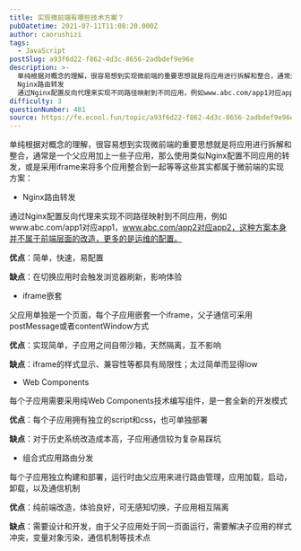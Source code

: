 ```yaml
---
title: 实现微前端有哪些技术方案？
pubDatetime: 2021-07-11T11:08:20.000Z
author: caorushizi
tags:
  - JavaScript
postSlug: a93f6d22-f862-4d3c-8656-2adbdef9e96e
description: >-
  单纯根据对概念的理解，很容易想到实现微前端的重要思想就是将应用进行拆解和整合，通常是一个父应用加上一些子应用，那么使用类似Nginx配置不同应用的转发，或是采用iframe来将多个应用整合到一起等等这些其实都属于微前端的实现方案：
  Nginx路由转发
  通过Nginx配置反向代理来实现不同路径映射到不同应用，例如www.abc.com/app1对应app1，www.abc.com/app2对应app
difficulty: 3
questionNumber: 481
source: https://fe.ecool.fun/topic/a93f6d22-f862-4d3c-8656-2adbdef9e96e
---
```


单纯根据对概念的理解，很容易想到实现微前端的重要思想就是将应用进行拆解和整合，通常是一个父应用加上一些子应用，那么使用类似Nginx配置不同应用的转发，或是采用iframe来将多个应用整合到一起等等这些其实都属于微前端的实现方案：

- Nginx路由转发

通过Nginx配置反向代理来实现不同路径映射到不同应用，例如www.abc.com/app1对应app1，www.abc.com/app2对应app2，这种方案本身并不属于前端层面的改造，更多的是运维的配置。

**优点**：简单，快速，易配置

**缺点**：在切换应用时会触发浏览器刷新，影响体验

- iframe嵌套

父应用单独是一个页面，每个子应用嵌套一个iframe，父子通信可采用postMessage或者contentWindow方式

**优点**：实现简单，子应用之间自带沙箱，天然隔离，互不影响

**缺点**：iframe的样式显示、兼容性等都具有局限性；太过简单而显得low

- Web Components

每个子应用需要采用纯Web Components技术编写组件，是一套全新的开发模式

**优点**：每个子应用拥有独立的script和css，也可单独部署

**缺点**：对于历史系统改造成本高，子应用通信较为复杂易踩坑

- 组合式应用路由分发

每个子应用独立构建和部署，运行时由父应用来进行路由管理，应用加载，启动，卸载，以及通信机制

**优点**：纯前端改造，体验良好，可无感知切换，子应用相互隔离

**缺点**：需要设计和开发，由于父子应用处于同一页面运行，需要解决子应用的样式冲突，变量对象污染，通信机制等技术点
